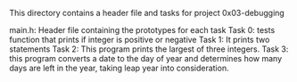 This directory contains a header file and tasks for project 0x03-debugging

main.h: Header file containing the prototypes for each task
Task 0: tests function that prints if integer is positive or negative
Task 1: It prints two statements
Task 2: This program prints the largest of three integers.
Task 3: this program converts a date to the day of year and determines how many days are left in the year, taking leap year into consideration.
